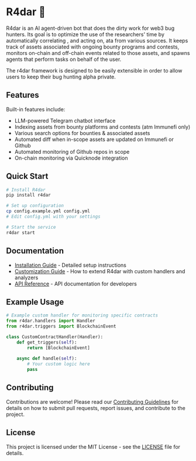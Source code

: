 # R4dar 🎯

R4dar is an AI agent-driven bot that does the dirty work for web3 bug hunters. Its goal is to optimize the use of the researchers' time by automatically correlating , and acting on, ata from various sources. It keeps track of assets associated with ongoing bounty programs and contests, monitors on-chain and off-chain events related to those assets, and spawns agents that perform tasks on behalf of the user.

The r4dar framework is designed to be easily extensible in order to allow users to keep their bug hunting alpha private.

## Features

Built-in features include:

- LLM-powered Telegram chatbot interface
- Indexing assets from bounty platforms and contests (atm Immunefi only)
- Various search options for bounties & associated assets
- Automated diff when in-scope assets are updated on Immunefi or Github
- Automated monitoring of Github repos in scope
- On-chain monitoring via Quicknode integration

## Quick Start

```bash
# Install R4dar
pip install r4dar

# Set up configuration
cp config.example.yml config.yml
# Edit config.yml with your settings

# Start the service
r4dar start
```

## Documentation

- [Installation Guide](docs/installation.md) - Detailed setup instructions
- [Customization Guide](docs/customization.md) - How to extend R4dar with custom handlers and analyzers
- [API Reference](docs/api.md) - API documentation for developers

## Example Usage

```python
# Example custom handler for monitoring specific contracts
from r4dar.handlers import Handler
from r4dar.triggers import BlockchainEvent

class CustomContractHandler(Handler):
    def get_triggers(self):
        return [BlockchainEvent]
        
    async def handle(self):
        # Your custom logic here
        pass
```

## Contributing

Contributions are welcome! Please read our [Contributing Guidelines](CONTRIBUTING.md) for details on how to submit pull requests, report issues, and contribute to the project.

## License

This project is licensed under the MIT License - see the [LICENSE](LICENSE) file for details.


